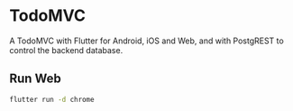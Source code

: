 # TodoMVC

A TodoMVC with Flutter for Android, iOS and Web, and with PostgREST to control
the backend database.

## Run Web

```bash
flutter run -d chrome
```
